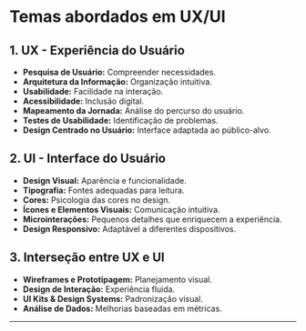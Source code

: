 # Temas abordados em UX/UI

## 1. UX - Experiência do Usuário
- **Pesquisa de Usuário:** Compreender necessidades.
- **Arquitetura da Informação:** Organização intuitiva.
- **Usabilidade:** Facilidade na interação.
- **Acessibilidade:** Inclusão digital.
- **Mapeamento da Jornada:** Análise do percurso do usuário.
- **Testes de Usabilidade:** Identificação de problemas.
- **Design Centrado no Usuário:** Interface adaptada ao público-alvo.

## 2. UI - Interface do Usuário
- **Design Visual:** Aparência e funcionalidade.
- **Tipografia:** Fontes adequadas para leitura.
- **Cores:** Psicologia das cores no design.
- **Ícones e Elementos Visuais:** Comunicação intuitiva.
- **Microinterações:** Pequenos detalhes que enriquecem a experiência.
- **Design Responsivo:** Adaptável a diferentes dispositivos.

## 3. Interseção entre UX e UI
- **Wireframes e Prototipagem:** Planejamento visual.
- **Design de Interação:** Experiência fluida.
- **UI Kits & Design Systems:** Padronização visual.
- **Análise de Dados:** Melhorias baseadas em métricas.

---